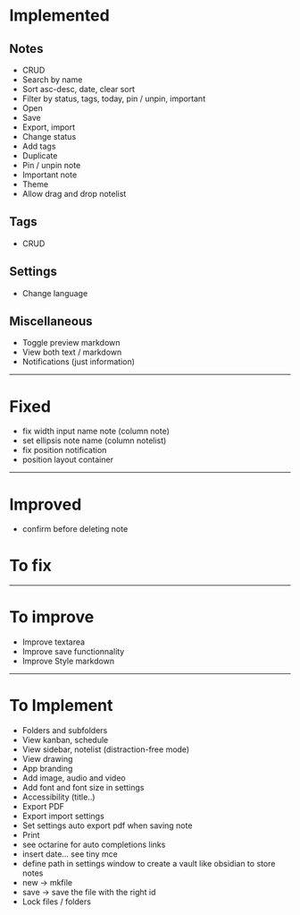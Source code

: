# Implemented

## Notes
- CRUD
- Search by name
- Sort asc-desc, date, clear sort
- Filter by status, tags, today, pin / unpin, important
- Open
- Save
- Export, import
- Change status
- Add tags
- Duplicate
- Pin / unpin note
- Important note
- Theme
- Allow drag and drop notelist

## Tags
- CRUD

## Settings
- Change language

## Miscellaneous
- Toggle preview markdown
- View both text / markdown
- Notifications (just information)
---

# Fixed
- fix width input name note (column note)
- set ellipsis note name (column notelist)
- fix position notification
- position layout container
---

# Improved 
- confirm before deleting note

# To fix

---

# To improve
- Improve textarea
- Improve save functionnality
- Improve Style markdown
---

# To Implement
- Folders and subfolders
- View kanban, schedule
- View sidebar, notelist (distraction-free mode)
- View drawing
- App branding
- Add image, audio and video
- Add font and font size in settings
- Accessibility (title..)
- Export PDF
- Export import settings
- Set settings auto export pdf when saving note
- Print
- see octarine for auto completions links
- insert date... see tiny mce
- define path in settings window to create a vault like obsidian to store notes
- new -> mkfile
- save -> save the file with the right id
- Lock files / folders 
